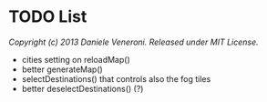 # TODO List

_Copyright (c) 2013 Daniele Veneroni. Released under MIT License._

* cities setting on reloadMap()
* better generateMap()
* selectDestinations() that controls also the fog tiles
* better deselectDestinations() (?)